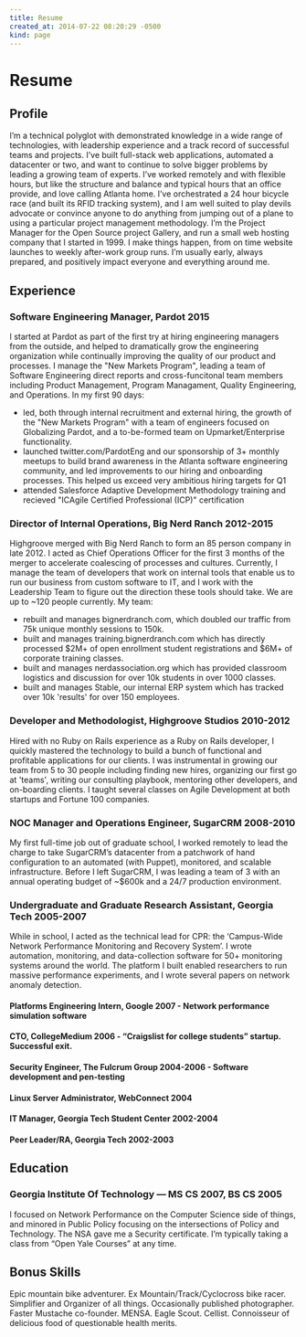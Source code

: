 ```yaml
---
title: Resume
created_at: 2014-07-22 08:20:29 -0500
kind: page
---
```


# Resume

## Profile

I’m a technical polyglot with demonstrated knowledge in a wide range of technologies, with leadership experience and a track record of successful teams and projects. I’ve built full-stack web applications, automated a datacenter or two, and want to continue to solve bigger problems by leading a growing team of experts. I’ve worked remotely and with flexible hours, but like the structure and balance and typical hours that an office provide, and love calling Atlanta home. I’ve orchestrated a 24 hour bicycle race (and built its RFID tracking system), and I am well suited to play devils advocate or convince anyone to do anything from jumping out of a plane to using a particular project management methodology. I’m the Project Manager for the Open Source project Gallery, and run a small web hosting company that I started in 1999. I make things happen, from on time website launches to weekly after-work group runs. I’m usually early, always prepared, and positively impact everyone and everything around me.

## Experience

### Software Engineering Manager, Pardot 2015

I started at Pardot as part of the first try at hiring engineering managers from the outside, and helped to dramatically grow the engineering organization while continually improving the quality of our product and processes. I manage the "New Markets Program", leading a team of Software Engineering direct reports and cross-funcitonal team members including Product Management, Program Managament, Quality Engineering, and Operations. In my first 90 days:

* led, both through internal recruitment and external hiring, the growth of the "New Markets Program" with a team of engineers focused on Globalizing Pardot, and a to-be-formed team on Upmarket/Enterprise functionality.
* launched twitter.com/PardotEng and our sponsorship of 3+ monthly meetups to build brand awareness in the Atlanta software engineering community, and led improvements to our hiring and onboarding processes. This helped us exceed very ambitious hiring targets for Q1
* attended Salesforce Adaptive Development Methodology training and recieved "ICAgile Certified Professional (ICP)" certification

### Director of Internal Operations, Big Nerd Ranch 2012-2015

Highgroove merged with Big Nerd Ranch to form an 85 person company in late 2012. I acted as Chief Operations Officer for the first 3 months of the merger to accelerate coalescing of processes and cultures. Currently, I manage the team of developers that work on internal tools that enable us to run our business from custom software to IT, and I work with the Leadership Team to figure out the direction these tools should take. We are up to ~120 people currently. My team:

* rebuilt and manages bignerdranch.com, which doubled our traffic from 75k unique monthly sessions to 150k.
* built and manages training.bignerdranch.com which has directly processed $2M+ of open enrollment student registrations and $6M+ of corporate training classes.
* built and manages nerdassociation.org which has provided classroom logistics and discussion for over 10k students in over 1000 classes.
* built and manages Stable, our internal ERP system which has tracked over 10k 'results' for over 150 employees.

### Developer and Methodologist, Highgroove Studios 2010-2012

Hired with no Ruby on Rails experience as a Ruby on Rails developer, I quickly mastered the technology to build a bunch of functional and profitable applications for our clients. I was instrumental in growing our team from 5 to 30 people including finding new hires, organizing our first go at 'teams', writing our consulting playbook, mentoring other developers, and on-boarding clients. I taught several classes on Agile Development at both startups and Fortune 100 companies.

### NOC Manager and Operations Engineer, SugarCRM 2008-2010

My first full-time job out of graduate school, I worked remotely to lead the charge to take SugarCRM’s datacenter from a patchwork of hand configuration to an automated (with Puppet), monitored, and scalable infrastructure. Before I left SugarCRM, I was leading a team of 3 with an annual operating budget of ~$600k and a 24/7 production environment.

### Undergraduate and Graduate Research Assistant, Georgia Tech 2005-2007

While in school, I acted as the technical lead for CPR: the ‘Campus-Wide Network Performance Monitoring and Recovery System’. I wrote automation, monitoring, and data-collection software for 50+ monitoring systems around the world. The platform I built enabled researchers to run massive performance experiments, and I wrote several papers on network anomaly detection.

#### Platforms Engineering Intern, Google 2007 - Network performance simulation software

#### CTO, CollegeMedium 2006 - “Craigslist for college students” startup. Successful exit.

#### Security Engineer, The Fulcrum Group 2004-2006 - Software development and pen-testing

#### Linux Server Administrator, WebConnect 2004

#### IT Manager, Georgia Tech Student Center 2002-2004

#### Peer Leader/RA, Georgia Tech 2002-2003

## Education

### Georgia Institute Of Technology — MS CS 2007, BS CS 2005

I focused on Network Performance on the Computer Science side of things, and minored in Public Policy focusing on the intersections of Policy and Technology. The NSA gave me a Security certificate. I’m typically taking a class from “Open Yale Courses” at any time.

## Bonus Skills

Epic mountain bike adventurer. Ex Mountain/Track/Cyclocross bike racer. Simplifier and Organizer of all things. Occasionally published photographer. Faster Mustache co-founder. MENSA. Eagle Scout. Cellist. Connoisseur of delicious food of questionable health merits.
